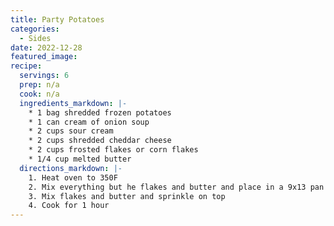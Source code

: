 ```yaml
---
title: Party Potatoes
categories:
  - Sides
date: 2022-12-28
featured_image:
recipe:
  servings: 6
  prep: n/a
  cook: n/a
  ingredients_markdown: |-
    * 1 bag shredded frozen potatoes
    * 1 can cream of onion soup
    * 2 cups sour cream
    * 2 cups shredded cheddar cheese
    * 2 cups frosted flakes or corn flakes
    * 1/4 cup melted butter
  directions_markdown: |-
    1. Heat oven to 350F
    2. Mix everything but he flakes and butter and place in a 9x13 pan 
    3. Mix flakes and butter and sprinkle on top 
    4. Cook for 1 hour
---
```


